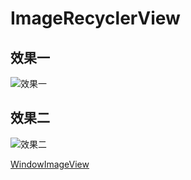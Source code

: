 # ImageRecyclerView

## 效果一
![效果一]("https://github.com/TurnTears/ImageRecyclerView/blob/4cf66e08a561a6b3de1e9f1a3970fc4c73bd1fc2/img/1.gif")

## 效果二
![效果二]("https://github.com/TurnTears/ImageRecyclerView/blob/4cf66e08a561a6b3de1e9f1a3970fc4c73bd1fc2/img/2.gif")



[WindowImageView]("https://github.com/Bleoo/WindowImageView")
